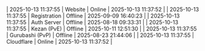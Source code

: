 | 2025-10-13 11:37:55 | Website | Online | 2025-10-13 11:37:52 |
| 2025-10-13 11:37:55 | Registration | Offline | 2025-09-09 16:40:23 |
| 2025-10-13 11:37:55 | Auth Server | Offline | 2025-08-18 09:33:31 |
| 2025-10-13 11:37:55 | Kezan (PvE) | Offline | 2025-10-11 12:51:30 |
| 2025-10-13 11:37:55 | Gurubashi (PvP) | Offline | 2025-08-23 21:44:06 |
| 2025-10-13 11:37:55 | Cloudflare | Online | 2025-10-13 11:37:52 |
